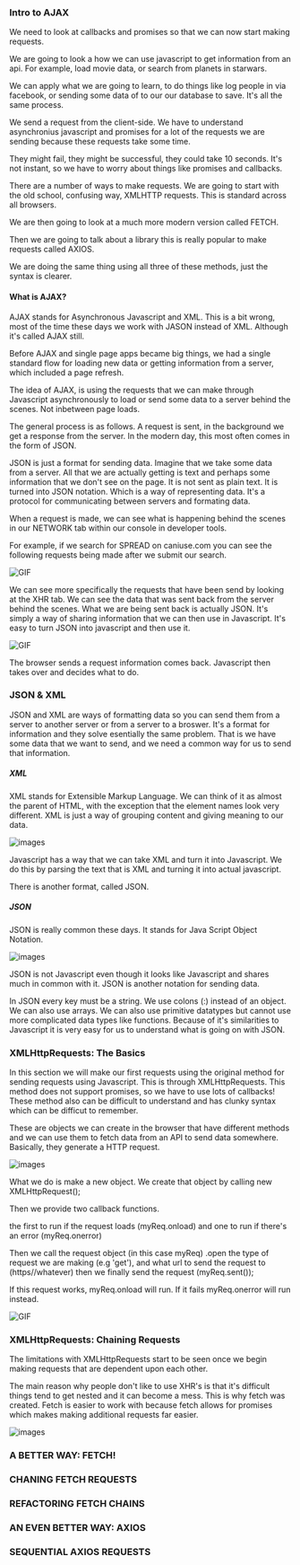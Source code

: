 
### Intro to AJAX 

We need to look at callbacks and promises so that we can now start making requests.

We are going to look a how we can use javascript to get information from an api. For example, load movie data,  or search from planets in starwars. 

We can apply what we are going to learn, to do things like log people in via facebook, or sending some data of to our our database to save. It's all the same process. 

We send a request from the client-side. We have to understand asynchronius javascript and promises for a lot of the requests we are sending because these requests take some time.  

They might fail, they might be successful, they could take 10 seconds. It's not instant, so we have to worry about things like promises and callbacks. 

There are a number of ways to make requests. We are going to start with the old school, confusing way, XMLHTTP requests. This is standard across all browsers. 

We are then going to look at a much more modern version called FETCH. 

Then we are going to talk about a library this is really popular to make requests called AXIOS. 

We are doing the same thing using all three of these methods, just the syntax is clearer. 

#### What is AJAX? 

AJAX stands for Asynchronous Javascript and XML. This is a bit wrong, most of the time these days we work with JASON instead of XML. Although it's called AJAX still. 

Before AJAX and single page apps became big things, we had a single standard flow for loading new data or getting information from a server, which included a page refresh. 

The idea of AJAX, is using the requests that we can make through Javascript asynchronously to load or send some data to a server behind the scenes. Not inbetween page loads. 

The general process is as follows. A request is sent, in the background we get a response from the server. In the modern day, this most often comes in the form of JSON. 

JSON is just a format for sending data. Imagine that we take some data from a server. All that we are actually getting is text and perhaps some information that we don't see on the page. It is not sent as plain text. It is turned into JSON notation. Which is a way of representing data. It's a protocol for communicating between servers and formating data. 

When a request is made, we can see what is happening behind the scenes in our NETWORK tab within our console in developer tools. 

For example, if we search for SPREAD on caniuse.com you can see the following requests being made after we submit our search. 

![GIF](/gifs/section17/consolerequest1.gif)

We can see more specifically the requests that have been send by looking at the XHR tab. We can see the data that was sent back from the server behind the scenes. What we are being sent back is actually JSON. It's simply a way of sharing information that we can then use in Javascript. It's easy to turn JSON into javascript and then use it. 

![GIF](/gifs/section17/consolerequest2.gif)

The browser sends a request information comes back. Javascript then takes over and decides what to do. 


### JSON & XML 

JSON and XML are ways of formatting data so you can send them from a server to another server or from a server to a broswer. It's a format for information and they solve esentially the same problem. That is we have some data that we want to send, and we need a common way for us to send that information. 

##### XML 

XML stands for Extensible Markup Language. We can think of it as almost the parent of HTML, with the exception that the element names look very different. XML is just a way of grouping content and giving meaning to our data. 

![images](/images/section17/xmlexample1.png)

Javascript has a way that we can take XML and turn it into Javascript. We do this by parsing the text that is XML and turning it into actual javascript. 

There is another format, called JSON.

##### JSON

JSON is really common these days. It stands for Java Script Object Notation. 

![images](/images/section17/jsonintro1.png)

JSON is not Javascript even though it looks like Javascript and shares much in common with it. JSON is another notation for sending data.

In JSON every key must be a string. We use colons (:) instead of an object. We can also use arrays. We can also use primitive datatypes but cannot use more complicated data types like functions. Because of it's similarities to Javascript it is very easy for us to understand what is going on with JSON. 


### XMLHttpRequests: The Basics

In this section we will make our first requests using the original method for sending requests using Javascript. This is through XMLHttpRequests. This method does not support promises, so we have to use lots of callbacks! These method also can be difficult to understand and has clunky syntax which can be difficut to remember. 

These are objects we can create in the browser that have different methods and we can use them to fetch data from an API to send data somewhere. Basically, they generate a HTTP request. 

![images](/images/section17/exampleXMLrequest1.png)

What we do is make a new object. We create that object by calling new XMLHttpRequest();

Then we provide two callback functions. 

the first to run if the request loads (myReq.onload) and one to run if there's an error (myReq.onerror)

Then we call the request object (in this case myReq) .open the type of request we are making (e.g 'get'), and what url to send the request to (https//whatever) then we finally send the request (myReq.sent());

If this request works, myReq.onload will run. If it fails myReq.onerror will run instead. 

![GIF](/gifs/section17/fr1.gif)

### XMLHttpRequests: Chaining Requests

The limitations with XMLHttpRequests start to be seen once we begin making requests that are dependent upon each other. 

The main reason why people don't like to use XHR's is that it's difficult things tend to get nested and it can become a mess. This is why fetch was created. Fetch is easier to work with because fetch allows for promises which makes making additional requests far easier. 

![images](/images/section17/XMLrequest2.png)


### A BETTER WAY: FETCH! 



### CHANING FETCH REQUESTS 



### REFACTORING FETCH CHAINS 



### AN EVEN BETTER WAY: AXIOS 



### SEQUENTIAL AXIOS REQUESTS



